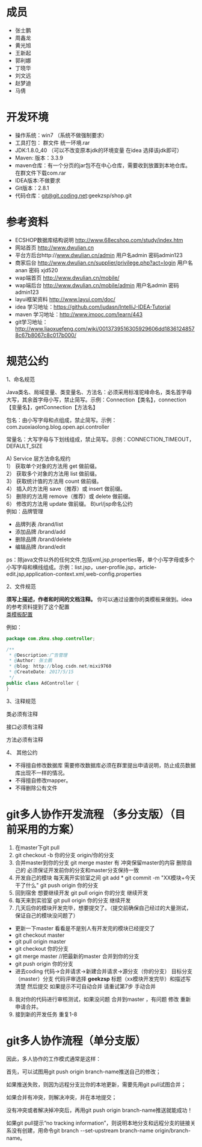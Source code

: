 # 成员
- 张士鹏
- 周鑫龙
- 黄光旭
- 王新起
- 郭利娜
- 丁晓华
- 刘文远
- 赵梦迪
- 马倩


# 开发环境
- 操作系统：win7 （系统不做强制要求）
- 工具打包： 群文件 统一环境.rar
- JDK:1.8.0_40 （可以不改变原本jdk的环境变量 在idea 选择该jdk即可）     
- Maven: 版本：3.3.9   
- maven仓库：有一个分页的jar包不在中心仓库，需要收到放置到本地仓库。在群文件下载com.rar                   
- IDEA版本:不做要求   
- Git版本：2.8.1            
- 代码仓库：git@git.coding.net:geekzsp/shop.git

# 参考资料
- ECSHOP数据库结构说明
http://www.68ecshop.com/study/index.htm
- 网站首页 http://www.dwulian.cn
- 平台方后台http://www.dwulian.cn/admin 用户名admin 密码admin123
- 商家后台 http://www.dwulian.cn/supplier/privilege.php?act=login 用户名anan 密码 xjd520
- wap端首页 http://www.dwulian.cn/mobile/
- wap端后台 http://www.dwulian.cn/mobile/admin 用户名admin 密码admin123
- layui框架资料 http://www.layui.com/doc/
- idea 学习地址：https://github.com/judasn/IntelliJ-IDEA-Tutorial 
- maven 学习地址：http://www.imooc.com/learn/443
- git学习地址：http://www.liaoxuefeng.com/wiki/0013739516305929606dd18361248578c67b8067c8c017b000/    

# 规范公约
1、命名规范

Java类名、局域变量、类变量名、方法名：必须采用标准驼峰命名，类名首字母大写，其余首字母小写，禁止简写。示例：Connection【类名】，connection【变量名】，getConnection【方法名】

包名：由小写字母和点组成，禁止简写。示例：com.zuoxiaolong.blog.open.api.controller

常量名：大写字母与下划线组成，禁止简写。示例：CONNECTION_TIMEOUT，DEFAULT_SIZE

A) Service 层方法命名规约  
1） 获取单个对象的方法用 get 做前缀。        
2） 获取多个对象的方法用 list 做前缀。           
3） 获取统计值的方法用 count 做前缀。      
4） 插入的方法用 save（推荐）或 insert 做前缀。          
5） 删除的方法用 remove（推荐）或 delete 做前缀。          
6） 修改的方法用 update 做前缀。 
B)url/jsp命名公约        
例如：品牌管理
- 品牌列表   /brand/list
- 添加品牌   /brand/add 
- 删除品牌   /brand/delete
- 编辑品牌   /brand/edit

         
ps：除java文件以外的任何文件,包括xml,jsp,properties等，单个小写字母或多个小写字母和横线组成。示例：list.jsp，user-profile.jsp，article-edit.jsp,application-context.xml,web-config.properties 


2、文件规范

**须写上描述，作者和时间的文档注释。**    你可以通过设置你的类模板来做到。idea的参考资料提到了这个配置     
[类模板配置](https://github.com/geekzsp/IntelliJ-IDEA-Tutorial/blob/newMaster/file-templates-introduce.md)

例如：
``` java
package com.zknu.shop.controller;

/**
 * @Description:广告管理
 * @Author: 张士鹏
 * @blog: http://blog.csdn.net/mixi9760
 * @CreateDate: 2017/5/15
 */
public class AdController {
}

```

3、注释规范

类必须有注释

接口必须有注释

方法必须有注释

4、 其他公约
- 不得擅自修改数据库 需要修改数据库必须在群里提出申请说明，防止成员数据库出现不一样的情况。
- 不得擅自修改mapper。
- 不得删除公有文件




          
# git多人协作开发流程 （多分支版）（目前采用的方案）
1. 在master下git pull 
2. git checkout -b 你的分支  origin/你的分支
3. 合并master到你的分支 git merge master 有
冲突保留master的内容 删除自己的 必须保证开发前你的分支和master分支保持一致
4. 开发自己的模块 每天离开实验室之间 git add *
git commit -m "XX模块+今天干了什么" 
git push origin 你的分支
5. 回到宿舍 想要继续开发  git pull origin 你的分支 继续开发
6. 每天来到实验室 git pull origin 你的分支 继续开发
7. 几天后你的模块开发完毕，想要提交了。（提交前确保自己经过的大量测试，保证自己的模块没问题了）
 
- 更新一下master 看看是不是别人有开发完的模块已经提交了
- git checkout master    
- git pull origin master          
- git checkout 你的分支           
- git merge master //把最新的master 合并到你的分支
- git push origin 你的分支
- 进去coding  代码->合并请求->新建合并请求->源分支（你的分支） 目标分支（master）分支  代码评审选择
**geekzsp** 标题（xx模块开发完毕）和描述写清楚 
然后提交 如果提示不可自动合并 请重试第7步 手动合并
8. 我对你的代码进行审核测试，如果没问题 合并到master ，有问题 修改 重新申请合并。
9. 接到新的开发任务  重复1-8

# git多人协作流程（单分支版）
因此，多人协作的工作模式通常是这样：

首先，可以试图用git push origin branch-name推送自己的修改；

如果推送失败，则因为远程分支比你的本地更新，需要先用git pull试图合并；

如果合并有冲突，则解决冲突，并在本地提交；

没有冲突或者解决掉冲突后，再用git push origin branch-name推送就能成功！

如果git pull提示“no tracking information”，则说明本地分支和远程分支的链接关系没有创建，用命令git branch --set-upstream branch-name origin/branch-name。
